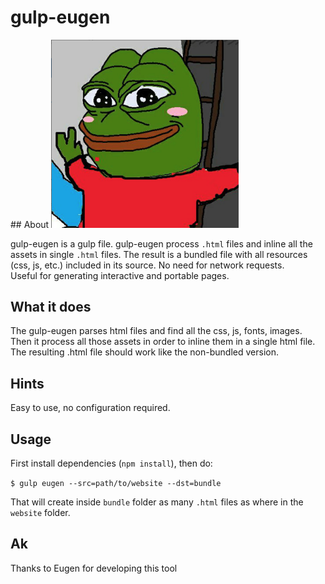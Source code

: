 # gulp-eugen

## About
<img src="https://raw.githubusercontent.com/MorrisDa/gulp-eugen/master/img/eug.png" width="300"/>

gulp-eugen is a gulp file. 
gulp-eugen process ```.html``` files and inline all the assets in single ```.html``` files. 
The result is a bundled file with all resources (css, js, etc.) included in its source. No need for network requests. <br/>
Useful for generating interactive and portable pages.

## What it does
The gulp-eugen parses html files and find all the css, js, fonts, images. Then it process all those assets in order to inline them in a single html file.
The resulting .html file should work like the non-bundled version. 

## Hints
Easy to use, no configuration required. 

## Usage
First install dependencies (```npm install```), then do:

```$ gulp eugen --src=path/to/website --dst=bundle```

That will create inside ```bundle``` folder as many  ```.html``` files as where in the ```website``` folder. 

## Ak
Thanks to Eugen for developing this tool

